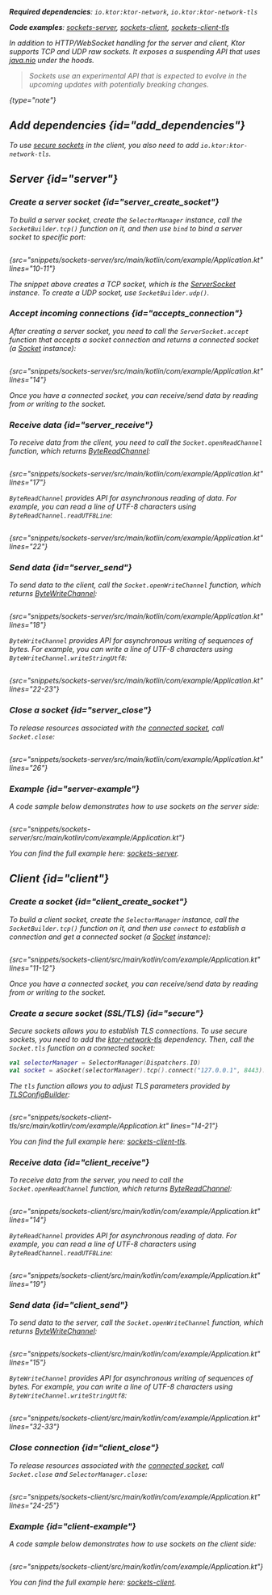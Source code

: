 [//]: # (title: Sockets)

<show-structure for="chapter" depth="2"/>

<var name="plugin_name" value="Sockets"/>

<tldr>
<p>
<b>Required dependencies</b>: <code>io.ktor:ktor-network</code>, <code>io.ktor:ktor-network-tls</code>
</p>
<p><b>Code examples</b>:
<a href="https://github.com/ktorio/ktor-documentation/tree/%current-branch%/codeSnippets/snippets/sockets-server">sockets-server</a>,
<a href="https://github.com/ktorio/ktor-documentation/tree/%current-branch%/codeSnippets/snippets/sockets-client">sockets-client</a>,
<a href="https://github.com/ktorio/ktor-documentation/tree/%current-branch%/codeSnippets/snippets/sockets-client-tls">sockets-client-tls</a>
</p>
</tldr>

In addition to HTTP/WebSocket handling for the server and client, Ktor supports TCP and UDP raw sockets.
It exposes a suspending API that uses [java.nio](https://docs.oracle.com/javase/8/docs/api/java/nio/package-summary.html) under the hoods.

> Sockets use an experimental API that is expected to evolve in the upcoming updates with potentially breaking changes.
>
{type="note"}

## Add dependencies {id="add_dependencies"}

<var name="artifact_name" value="ktor-network"/>
<include from="lib.topic" element-id="add_ktor_artifact_intro"/>
<include from="lib.topic" element-id="add_ktor_artifact"/>

To use [secure sockets](#secure) in the client, you also need to add `io.ktor:ktor-network-tls`.


## Server {id="server"}

### Create a server socket {id="server_create_socket"}

To build a server socket, create the `SelectorManager` instance, call the `SocketBuilder.tcp()` function on it, 
and then use `bind` to bind a server socket to specific port:

```kotlin
```
{src="snippets/sockets-server/src/main/kotlin/com/example/Application.kt" lines="10-11"}

The snippet above creates a TCP socket, which is the [ServerSocket](https://api.ktor.io/ktor-network/io.ktor.network.sockets/-server-socket/index.html) instance.
To create a UDP socket, use `SocketBuilder.udp()`.


### Accept incoming connections {id="accepts_connection"}

After creating a server socket, you need to call the `ServerSocket.accept` function that accepts a socket connection and 
returns a connected socket (a [Socket](https://api.ktor.io/ktor-network/io.ktor.network.sockets/-socket/index.html) instance):

```kotlin
```
{src="snippets/sockets-server/src/main/kotlin/com/example/Application.kt" lines="14"}

Once you have a connected socket, you can receive/send data by reading from or writing to the socket.


### Receive data {id="server_receive"}

To receive data from the client, you need to call the `Socket.openReadChannel` function, which returns [ByteReadChannel](https://api.ktor.io/ktor-io/io.ktor.utils.io/-byte-read-channel/index.html):

```kotlin
```
{src="snippets/sockets-server/src/main/kotlin/com/example/Application.kt" lines="17"}

`ByteReadChannel` provides API for asynchronous reading of data.
For example, you can read a line of UTF-8 characters using `ByteReadChannel.readUTF8Line`:

```kotlin
```
{src="snippets/sockets-server/src/main/kotlin/com/example/Application.kt" lines="22"}



### Send data {id="server_send"}

To send data to the client, call the `Socket.openWriteChannel` function, which returns [ByteWriteChannel](https://api.ktor.io/ktor-io/io.ktor.utils.io/-byte-write-channel/index.html):

```kotlin
```
{src="snippets/sockets-server/src/main/kotlin/com/example/Application.kt" lines="18"}

`ByteWriteChannel` provides API for asynchronous writing of sequences of bytes.
For example, you can write a line of UTF-8 characters using `ByteWriteChannel.writeStringUtf8`:

```kotlin
```
{src="snippets/sockets-server/src/main/kotlin/com/example/Application.kt" lines="22-23"}


### Close a socket {id="server_close"}

To release resources associated with the [connected socket](#accepts_connection), call `Socket.close`:

```kotlin
```
{src="snippets/sockets-server/src/main/kotlin/com/example/Application.kt" lines="26"}

### Example {id="server-example"}

A code sample below demonstrates how to use sockets on the server side:

```kotlin
```
{src="snippets/sockets-server/src/main/kotlin/com/example/Application.kt"}

You can find the full example here: [sockets-server](https://github.com/ktorio/ktor-documentation/tree/%current-branch%/codeSnippets/snippets/sockets-server).


## Client {id="client"}

### Create a socket {id="client_create_socket"}

To build a client socket, create the `SelectorManager` instance, call the `SocketBuilder.tcp()` function on it,
and then use `connect` to establish a connection and get a connected socket (a [Socket](https://api.ktor.io/ktor-network/io.ktor.network.sockets/-socket/index.html) instance):

```kotlin
```
{src="snippets/sockets-client/src/main/kotlin/com/example/Application.kt" lines="11-12"}

Once you have a connected socket, you can receive/send data by reading from or writing to the socket.

### Create a secure socket (SSL/TLS) {id="secure"}

Secure sockets allows you to establish TLS connections. 
To use secure sockets, you need to add the [ktor-network-tls](#add_dependencies) dependency.
Then, call the `Socket.tls` function on a connected socket:

```kotlin
val selectorManager = SelectorManager(Dispatchers.IO)
val socket = aSocket(selectorManager).tcp().connect("127.0.0.1", 8443).tls()
```

The `tls` function allows you to adjust TLS parameters provided by [TLSConfigBuilder](https://api.ktor.io/ktor-network/ktor-network-tls/io.ktor.network.tls/-t-l-s-config-builder/index.html):

```kotlin
```
{src="snippets/sockets-client-tls/src/main/kotlin/com/example/Application.kt" lines="14-21"}

You can find the full example here: [sockets-client-tls](https://github.com/ktorio/ktor-documentation/tree/%current-branch%/codeSnippets/snippets/sockets-client-tls).


### Receive data {id="client_receive"}

To receive data from the server, you need to call the `Socket.openReadChannel` function, which returns [ByteReadChannel](https://api.ktor.io/ktor-io/io.ktor.utils.io/-byte-read-channel/index.html):

```kotlin
```
{src="snippets/sockets-client/src/main/kotlin/com/example/Application.kt" lines="14"}

`ByteReadChannel` provides API for asynchronous reading of data.
For example, you can read a line of UTF-8 characters using `ByteReadChannel.readUTF8Line`:

```kotlin
```
{src="snippets/sockets-client/src/main/kotlin/com/example/Application.kt" lines="19"}


### Send data {id="client_send"}

To send data to the server, call the `Socket.openWriteChannel` function, which returns [ByteWriteChannel](https://api.ktor.io/ktor-io/io.ktor.utils.io/-byte-write-channel/index.html):

```kotlin
```
{src="snippets/sockets-client/src/main/kotlin/com/example/Application.kt" lines="15"}

`ByteWriteChannel` provides API for asynchronous writing of sequences of bytes.
For example, you can write a line of UTF-8 characters using `ByteWriteChannel.writeStringUtf8`:

```kotlin
```
{src="snippets/sockets-client/src/main/kotlin/com/example/Application.kt" lines="32-33"}

### Close connection {id="client_close"}

To release resources associated with the [connected socket](#client_create_socket), call `Socket.close` and `SelectorManager.close`:

```kotlin
```
{src="snippets/sockets-client/src/main/kotlin/com/example/Application.kt" lines="24-25"}


### Example {id="client-example"}

A code sample below demonstrates how to use sockets on the client side:

```kotlin
```
{src="snippets/sockets-client/src/main/kotlin/com/example/Application.kt"}

You can find the full example here: [sockets-client](https://github.com/ktorio/ktor-documentation/tree/%current-branch%/codeSnippets/snippets/sockets-client).
